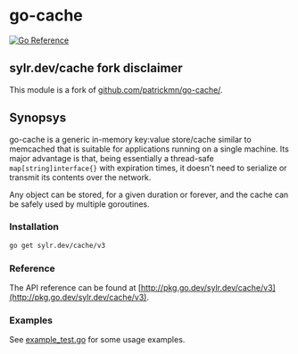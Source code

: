 # go-cache

[![Go Reference](https://pkg.go.dev/badge/sylr.dev/cache/v3.svg)](https://pkg.go.dev/sylr.dev/cache/v3)

## sylr.dev/cache fork disclaimer

This module is a fork of [github.com/patrickmn/go-cache/](https://github.com/patrickmn/go-cache/).

## Synopsys

go-cache is a generic in-memory key:value store/cache similar to memcached that is
suitable for applications running on a single machine. Its major advantage is
that, being essentially a thread-safe `map[string]interface{}` with expiration
times, it doesn't need to serialize or transmit its contents over the network.

Any object can be stored, for a given duration or forever, and the cache can be
safely used by multiple goroutines.

### Installation

```bash
go get sylr.dev/cache/v3
```

### Reference

The API reference can be found at [http://pkg.go.dev/sylr.dev/cache/v3](http://pkg.go.dev/sylr.dev/cache/v3).

### Examples

See [example_test.go](./example_test.go) for some usage examples.
